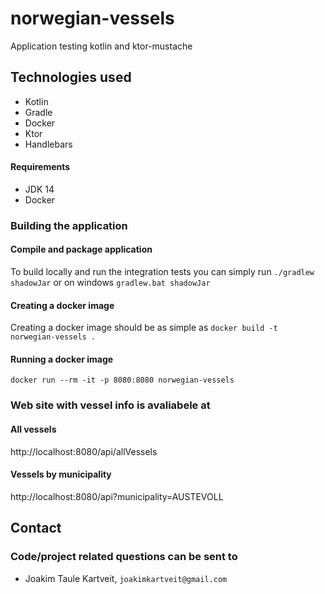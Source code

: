 # norwegian-vessels
Application testing kotlin and ktor-mustache

## Technologies used
* Kotlin
* Gradle
* Docker
* Ktor
* Handlebars

#### Requirements

* JDK 14
* Docker

### Building the application
#### Compile and package application
To build locally and run the integration tests you can simply run `./gradlew shadowJar` or on windows 
`gradlew.bat shadowJar`

#### Creating a docker image
Creating a docker image should be as simple as `docker build -t norwegian-vessels .`

#### Running a docker image
`docker run --rm -it -p 8080:8080 norwegian-vessels`

### Web site with vessel info is avaliabele at
#### All vessels
http://localhost:8080/api/allVessels
#### Vessels by municipality
http://localhost:8080/api?municipality=AUSTEVOLL

## Contact
### Code/project related questions can be sent to
* Joakim Taule Kartveit, `joakimkartveit@gmail.com`


